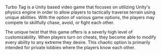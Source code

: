 Turbo Tag is a Unity based video game that focuses on utilizing Unity's physics engine in order
to allow players to tactically traverse terrain using unique abilities. With the option of 
various game options, the players may compete to skillfully chase, avoid, or fight each other.

The unique twist that this game offers is a severly high level of customizability. When players
turn on cheats, they become able to modify every ability to any extreme they desire. This 
chaotic option is primarily intended for private lobbies where the players know each other.
